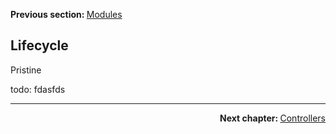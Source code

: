 <p>
   <strong>Previous section: </strong> <a href="docs/getting-started/01-overview/05.modules.md">Modules</a>
</p>


Lifecycle
-------
Pristine 

todo: fdasfds


---

<p align="right">
    <strong>Next chapter: </strong> <a href="../02-controllers/00.index.md">Controllers</a>
</p>
